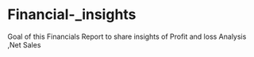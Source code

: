 # Financial-_insights
Goal of this  Financials Report to share  insights of Profit and loss Analysis ,Net Sales
